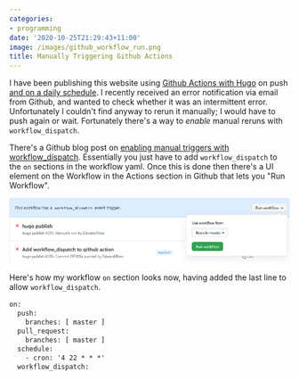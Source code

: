 ```yaml
---
categories:
- programming
date: '2020-10-25T21:29:43+11:00'
image: /images/github_workflow_run.png
title: Manually Triggering Github Actions
---
```


I have been publishing this website using [Github Actions with Hugo](/github-actions) on push [and on a daily schedule](/github-action-cron).
I recently received an error notification via email from Github, and wanted to check whether it was an intermittent error.
Unfortunately I couldn't find anyway to rerun it manually; I would have to push again or wait.
Fortunately there's a way to *enable* manual reruns with `workflow_dispatch`.

There's a Github blog post on [enabling manual triggers with workflow_dispatch](https://github.blog/changelog/2020-07-06-github-actions-manual-triggers-with-workflow_dispatch/).
Essentially you just have to add `workflow_dispatch` to the `on` sections in the workflow yaml.
Once this is done then there's a UI element on the Workflow in the Actions section in Github that lets you "Run Workflow".

![Github Workflow Dispatch](/images/github_workflow_dispatch.png)

Here's how my workflow `on` section looks now, having added the last line to allow `workflow_dispatch`.

```
on:
  push:
    branches: [ master ]
  pull_request:
    branches: [ master ]
  schedule:
    - cron: '4 22 * * *'
  workflow_dispatch:
```